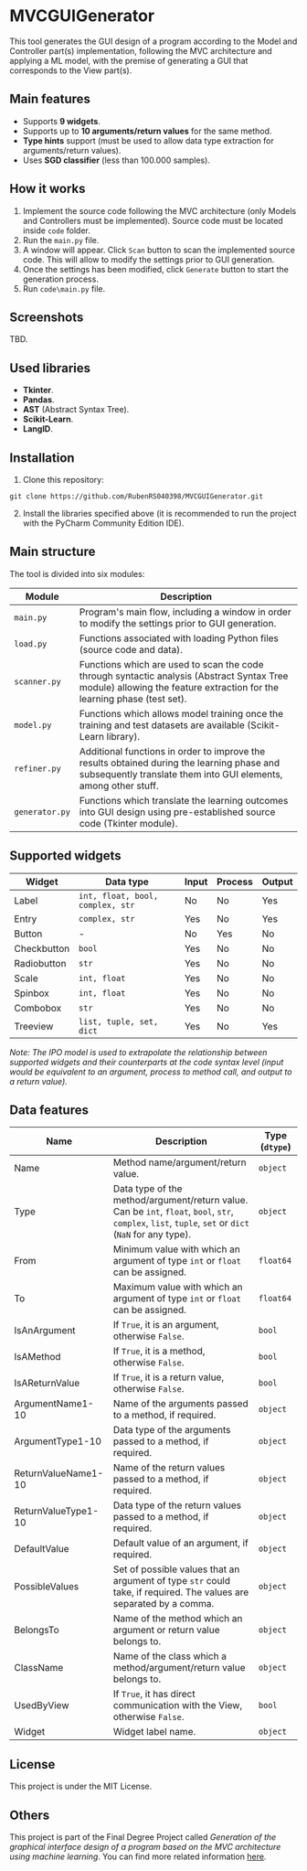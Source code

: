 # MVCGUIGenerator

This tool generates the GUI design of a program according to the Model and Controller part(s) implementation, following the MVC architecture and applying a ML model, with the premise of generating a GUI that corresponds to the View part(s).

## Main features

- Supports **9 widgets**.
- Supports up to **10 arguments/return values** ​​for the same method.
- **Type hints** support (must be used to allow data type extraction for arguments/return values).
- Uses **SGD classifier** (less than 100.000 samples).

## How it works

1. Implement the source code following the MVC architecture (only Models and Controllers must be implemented). Source code must be located inside `code` folder.
2. Run the `main.py` file.
3. A window will appear. Click `Scan` button to scan the implemented source code. This will allow to modify the settings prior to GUI generation.
4. Once the settings has been modified, click `Generate` button to start the generation process.
5. Run `code\main.py` file.

## Screenshots

TBD.

## Used libraries

- **Tkinter**.
- **Pandas**.
- **AST** (Abstract Syntax Tree).
- **Scikit-Learn**.
- **LangID**.

## Installation

1. Clone this repository:

```terminal
git clone https://github.com/RubenRS040398/MVCGUIGenerator.git
```

2. Install the libraries specified above (it is recommended to run the project with the PyCharm Community Edition IDE).

## Main structure

The tool is divided into six modules:

| Module | Description |
| - | - |
| `main.py` | Program's main flow, including a window in order to modify the settings prior to GUI generation. |
| `load.py` | Functions associated with loading Python files (source code and data). |
| `scanner.py` | Functions which are used to scan the code through syntactic analysis (Abstract Syntax Tree module) allowing the feature extraction for the learning phase (test set). |
| `model.py` | Functions which allows model training once the training and test datasets are available (Scikit-Learn library). |
| `refiner.py` | Additional functions in order to improve the results obtained during the learning phase and subsequently translate them into GUI elements, among other stuff. |
| `generator.py` | Functions which translate the learning outcomes into GUI design using pre-established source code (Tkinter module). |

## Supported widgets

| Widget | Data type | Input | Process | Output |
| - | - | - | - | - |
| Label | `int, float, bool, complex, str` | No | No | Yes |
| Entry | `complex, str` | Yes | No | Yes |
| Button | - | No | Yes | No |
| Checkbutton | `bool` | Yes | No | No |
| Radiobutton | `str` | Yes | No | No |
| Scale | `int, float` | Yes | No | No |
| Spinbox | `int, float` | Yes | No | No |
| Combobox | `str` | Yes | No | No |
| Treeview | `list, tuple, set, dict` | Yes | No | Yes |

*Note: The IPO model is used to extrapolate the relationship between supported widgets and their counterparts at the code syntax level (input would be equivalent to an argument, process to method call, and output to a return value).*

## Data features

| Name | Description | Type (`dtype`) |
| - | - | - |
| Name | Method name/argument/return value. | `object` |
| Type | Data type of the method/argument/return value. Can be `int`, `float`, `bool`, `str`, `complex`, `list`, `tuple`, `set` or `dict` (`NaN` for any type). | `object` |
| From | Minimum value with which an argument of type `int` or `float` can be assigned. | `float64` |
| To | Maximum value with which an argument of type `int` or `float` can be assigned. | `float64` |
| IsAnArgument | If `True`, it is an argument, otherwise `False`. | `bool` |
| IsAMethod | If `True`, it is a method, otherwise `False`. | `bool` |
| IsAReturnValue | If `True`, it is a return value, otherwise `False`. | `bool` |
| ArgumentName1-10 | Name of the arguments passed to a method, if required. | `object` |
| ArgumentType1-10 | Data type of the arguments passed to a method, if required. | `object` |
| ReturnValueName1-10 | Name of the return values passed to a method, if required. | `object` |
| ReturnValueType1-10 |  Data type of the return values passed to a method, if required. | `object` |
| DefaultValue | Default value of an argument, if required. | `object` |
| PossibleValues | Set of possible values ​​that an argument of type `str` could take, if required. The values ​​are separated by a comma. | `object` |
| BelongsTo | Name of the method which an argument or return value belongs to. | `object` |
| ClassName | Name of the class which a method/argument/return value belongs to. | `object` |
| UsedByView | If `True`, it has direct communication with the View, otherwise `False`. | `bool` |
| Widget | Widget label name. | `object` |

## License

This project is under the MIT License.

## Others

This project is part of the Final Degree Project called *Generation of the graphical interface design of a program based on the MVC architecture using machine learning*. You can find more related information [here](https://ddd.uab.cat/pub/tfg/2024/tfg_8713429/InformeFinal.pdf).